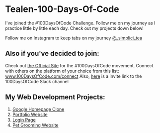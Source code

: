 # Tealen-100-Days-Of-Code
I've joined the #100DaysOfCode Challenge. Follow me on my journey as I practice little by little each day.
Check out my projects down below!

Follow me on Instagram to keep tabs on my journey  [@_simplici_tea](https://www.instagram.com/_simplici_tea/)

## Also if you've decided to join:

   Check out [the Official Site](http://100daysofcode.com/) for the #100DaysOfCode movement. Connect with others on the platform of your choice from this list: www.100DaysOfCode.com/connect
    Also, [here](https://join.slack.com/t/100xcode/shared_invite/zt-gaxsv2fp-N8ORl8wxsOF3rHaXgavMLA) is a invite link to the 100DaysOfCode Slack channel
    
## My Web Development Projects:

1. [ Google Homepage Clone ](https://tdavis37.github.io/google-homepage/) 
2. [ Portfolio Website ](https://tdavis37.github.io/Portfolio%20Website/)
3. [ Login Page ](https://tdavis37.github.io/Modern%20Login%20Page/)
4. [ Pet Grooming Website ](https://tdavis37.github.io/tree/main/Modern%20Login%20Page)
